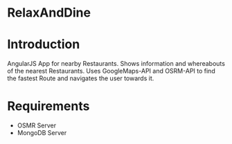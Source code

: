 # RelaxAndDine

# Introduction

AngularJS App for nearby Restaurants. Shows information and whereabouts of the nearest Restaurants. Uses GoogleMaps-API and OSRM-API to find the fastest Route and navigates the user towards it.

# Requirements

- OSMR Server
- MongoDB Server
